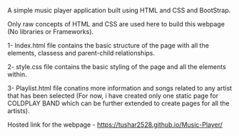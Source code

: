 A simple music player application built using HTML and CSS and BootStrap.

Only raw concepts of HTML and CSS are used here to build this webpage (No libraries or Frameworks). 

1- Index.html file contains the basic structure of the page with all the elements, classess and parent-child relationships.

2- style.css file contains the basic styling of the page and all the elements within.

3- Playlist.html file conatins more information and songs related to any artist that has been selected (For now, i have created only one static page for COLDPLAY BAND
which can be further extended to create pages for all the artists).

Hosted link for the webpage - https://tushar2528.github.io/Music-Player/
